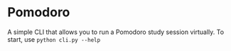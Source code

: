 # Pomodoro

A simple CLI that allows you to run a Pomodoro study session virtually. To start, use 
```python cli.py --help```
